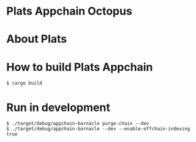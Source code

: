 # Plats Appchain Octopus

# About Plats


# How to build Plats Appchain
```
$ cargo build

```
# Run in development 
```
$ ./target/debug/appchain-barnacle purge-chain --dev
$ ./target/debug/appchain-barnacle --dev --enable-offchain-indexing true
```

